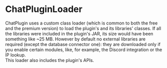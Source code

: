 # ChatPluginLoader
ChatPlugin uses a custom class loader (which is common to both the free and the premium version) to load the plugin's and its libraries' classes. If all the libraries were included in the plugin's JAR, its size would have been something like ~25 MB. However by default no external libraries are required (except the database connector one): they are downloaded only if you enable certain modules, like, for example, the Discord integration or the IP lookup.
\
This loader also includes the plugin's APIs.
